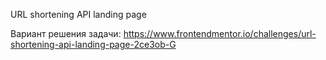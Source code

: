 URL shortening API landing page

Вариант решения задачи: https://www.frontendmentor.io/challenges/url-shortening-api-landing-page-2ce3ob-G